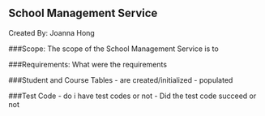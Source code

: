 ## School Management Service

Created By: Joanna Hong

###Scope:
    The scope of the School Management Service is to 

###Requirements:
    What were the requirements

###Student and Course Tables 
    - are created/initialized
    - populated

###Test Code
    - do i have test codes or not
    - Did the test code succeed or not



  
